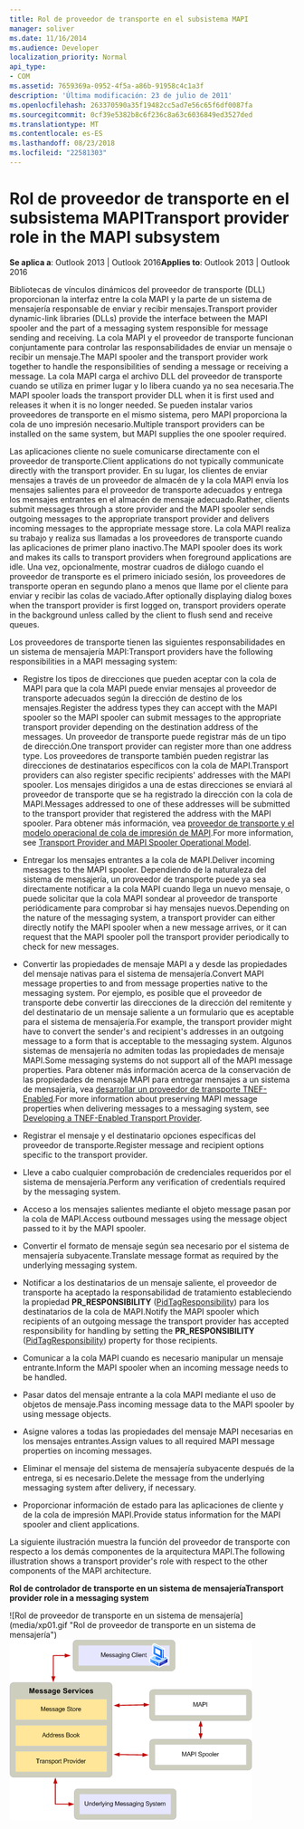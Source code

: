 ```yaml
---
title: Rol de proveedor de transporte en el subsistema MAPI
manager: soliver
ms.date: 11/16/2014
ms.audience: Developer
localization_priority: Normal
api_type:
- COM
ms.assetid: 7659369a-0952-4f5a-a86b-91958c4c1a3f
description: 'Última modificación: 23 de julio de 2011'
ms.openlocfilehash: 263370590a35f19482cc5ad7e56c65f6df0087fa
ms.sourcegitcommit: 0cf39e5382b8c6f236c8a63c6036849ed3527ded
ms.translationtype: MT
ms.contentlocale: es-ES
ms.lasthandoff: 08/23/2018
ms.locfileid: "22581303"
---
```

# <a name="transport-provider-role-in-the-mapi-subsystem"></a><span data-ttu-id="ff1c4-103">Rol de proveedor de transporte en el subsistema MAPI</span><span class="sxs-lookup"><span data-stu-id="ff1c4-103">Transport provider role in the MAPI subsystem</span></span>
  
<span data-ttu-id="ff1c4-104">**Se aplica a**: Outlook 2013 | Outlook 2016</span><span class="sxs-lookup"><span data-stu-id="ff1c4-104">**Applies to**: Outlook 2013 | Outlook 2016</span></span> 
  
<span data-ttu-id="ff1c4-105">Bibliotecas de vínculos dinámicos del proveedor de transporte (DLL) proporcionan la interfaz entre la cola MAPI y la parte de un sistema de mensajería responsable de enviar y recibir mensajes.</span><span class="sxs-lookup"><span data-stu-id="ff1c4-105">Transport provider dynamic-link libraries (DLLs) provide the interface between the MAPI spooler and the part of a messaging system responsible for message sending and receiving.</span></span> <span data-ttu-id="ff1c4-106">La cola MAPI y el proveedor de transporte funcionan conjuntamente para controlar las responsabilidades de enviar un mensaje o recibir un mensaje.</span><span class="sxs-lookup"><span data-stu-id="ff1c4-106">The MAPI spooler and the transport provider work together to handle the responsibilities of sending a message or receiving a message.</span></span> <span data-ttu-id="ff1c4-107">La cola MAPI carga el archivo DLL del proveedor de transporte cuando se utiliza en primer lugar y lo libera cuando ya no sea necesaria.</span><span class="sxs-lookup"><span data-stu-id="ff1c4-107">The MAPI spooler loads the transport provider DLL when it is first used and releases it when it is no longer needed.</span></span> <span data-ttu-id="ff1c4-108">Se pueden instalar varios proveedores de transporte en el mismo sistema, pero MAPI proporciona la cola de uno impresión necesario.</span><span class="sxs-lookup"><span data-stu-id="ff1c4-108">Multiple transport providers can be installed on the same system, but MAPI supplies the one spooler required.</span></span>
  
<span data-ttu-id="ff1c4-109">Las aplicaciones cliente no suele comunicarse directamente con el proveedor de transporte.</span><span class="sxs-lookup"><span data-stu-id="ff1c4-109">Client applications do not typically communicate directly with the transport provider.</span></span> <span data-ttu-id="ff1c4-110">En su lugar, los clientes de enviar mensajes a través de un proveedor de almacén de y la cola MAPI envía los mensajes salientes para el proveedor de transporte adecuados y entrega los mensajes entrantes en el almacén de mensaje adecuado.</span><span class="sxs-lookup"><span data-stu-id="ff1c4-110">Rather, clients submit messages through a store provider and the MAPI spooler sends outgoing messages to the appropriate transport provider and delivers incoming messages to the appropriate message store.</span></span> <span data-ttu-id="ff1c4-111">La cola MAPI realiza su trabajo y realiza sus llamadas a los proveedores de transporte cuando las aplicaciones de primer plano inactivo.</span><span class="sxs-lookup"><span data-stu-id="ff1c4-111">The MAPI spooler does its work and makes its calls to transport providers when foreground applications are idle.</span></span> <span data-ttu-id="ff1c4-112">Una vez, opcionalmente, mostrar cuadros de diálogo cuando el proveedor de transporte es el primero iniciado sesión, los proveedores de transporte operan en segundo plano a menos que llame por el cliente para enviar y recibir las colas de vaciado.</span><span class="sxs-lookup"><span data-stu-id="ff1c4-112">After optionally displaying dialog boxes when the transport provider is first logged on, transport providers operate in the background unless called by the client to flush send and receive queues.</span></span> 
  
<span data-ttu-id="ff1c4-113">Los proveedores de transporte tienen las siguientes responsabilidades en un sistema de mensajería MAPI:</span><span class="sxs-lookup"><span data-stu-id="ff1c4-113">Transport providers have the following responsibilities in a MAPI messaging system:</span></span>
  
- <span data-ttu-id="ff1c4-114">Registre los tipos de direcciones que pueden aceptar con la cola de MAPI para que la cola MAPI puede enviar mensajes al proveedor de transporte adecuados según la dirección de destino de los mensajes.</span><span class="sxs-lookup"><span data-stu-id="ff1c4-114">Register the address types they can accept with the MAPI spooler so the MAPI spooler can submit messages to the appropriate transport provider depending on the destination address of the messages.</span></span> <span data-ttu-id="ff1c4-115">Un proveedor de transporte puede registrar más de un tipo de dirección.</span><span class="sxs-lookup"><span data-stu-id="ff1c4-115">One transport provider can register more than one address type.</span></span> <span data-ttu-id="ff1c4-116">Los proveedores de transporte también pueden registrar las direcciones de destinatarios específicos con la cola de MAPI.</span><span class="sxs-lookup"><span data-stu-id="ff1c4-116">Transport providers can also register specific recipients' addresses with the MAPI spooler.</span></span> <span data-ttu-id="ff1c4-117">Los mensajes dirigidos a una de estas direcciones se enviará al proveedor de transporte que se ha registrado la dirección con la cola de MAPI.</span><span class="sxs-lookup"><span data-stu-id="ff1c4-117">Messages addressed to one of these addresses will be submitted to the transport provider that registered the address with the MAPI spooler.</span></span> <span data-ttu-id="ff1c4-118">Para obtener más información, vea [proveedor de transporte y el modelo operacional de cola de impresión de MAPI](transport-provider-and-mapi-spooler-operational-model.md).</span><span class="sxs-lookup"><span data-stu-id="ff1c4-118">For more information, see [Transport Provider and MAPI Spooler Operational Model](transport-provider-and-mapi-spooler-operational-model.md).</span></span>
    
- <span data-ttu-id="ff1c4-119">Entregar los mensajes entrantes a la cola de MAPI.</span><span class="sxs-lookup"><span data-stu-id="ff1c4-119">Deliver incoming messages to the MAPI spooler.</span></span> <span data-ttu-id="ff1c4-120">Dependiendo de la naturaleza del sistema de mensajería, un proveedor de transporte puede ya sea directamente notificar a la cola MAPI cuando llega un nuevo mensaje, o puede solicitar que la cola MAPI sondear al proveedor de transporte periódicamente para comprobar si hay mensajes nuevos.</span><span class="sxs-lookup"><span data-stu-id="ff1c4-120">Depending on the nature of the messaging system, a transport provider can either directly notify the MAPI spooler when a new message arrives, or it can request that the MAPI spooler poll the transport provider periodically to check for new messages.</span></span>
    
- <span data-ttu-id="ff1c4-121">Convertir las propiedades de mensaje MAPI a y desde las propiedades del mensaje nativas para el sistema de mensajería.</span><span class="sxs-lookup"><span data-stu-id="ff1c4-121">Convert MAPI message properties to and from message properties native to the messaging system.</span></span> <span data-ttu-id="ff1c4-122">Por ejemplo, es posible que el proveedor de transporte debe convertir las direcciones de la dirección del remitente y del destinatario de un mensaje saliente a un formulario que es aceptable para el sistema de mensajería.</span><span class="sxs-lookup"><span data-stu-id="ff1c4-122">For example, the transport provider might have to convert the sender's and recipient's addresses in an outgoing message to a form that is acceptable to the messaging system.</span></span> <span data-ttu-id="ff1c4-123">Algunos sistemas de mensajería no admiten todas las propiedades de mensaje MAPI.</span><span class="sxs-lookup"><span data-stu-id="ff1c4-123">Some messaging systems do not support all of the MAPI message properties.</span></span> <span data-ttu-id="ff1c4-124">Para obtener más información acerca de la conservación de las propiedades de mensaje MAPI para entregar mensajes a un sistema de mensajería, vea [desarrollar un proveedor de transporte TNEF-Enabled](developing-a-tnef-enabled-transport-provider.md).</span><span class="sxs-lookup"><span data-stu-id="ff1c4-124">For more information about preserving MAPI message properties when delivering messages to a messaging system, see [Developing a TNEF-Enabled Transport Provider](developing-a-tnef-enabled-transport-provider.md).</span></span>
    
- <span data-ttu-id="ff1c4-125">Registrar el mensaje y el destinatario opciones específicas del proveedor de transporte.</span><span class="sxs-lookup"><span data-stu-id="ff1c4-125">Register message and recipient options specific to the transport provider.</span></span>
    
- <span data-ttu-id="ff1c4-126">Lleve a cabo cualquier comprobación de credenciales requeridos por el sistema de mensajería.</span><span class="sxs-lookup"><span data-stu-id="ff1c4-126">Perform any verification of credentials required by the messaging system.</span></span>
    
- <span data-ttu-id="ff1c4-127">Acceso a los mensajes salientes mediante el objeto message pasan por la cola de MAPI.</span><span class="sxs-lookup"><span data-stu-id="ff1c4-127">Access outbound messages using the message object passed to it by the MAPI spooler.</span></span>
    
- <span data-ttu-id="ff1c4-128">Convertir el formato de mensaje según sea necesario por el sistema de mensajería subyacente.</span><span class="sxs-lookup"><span data-stu-id="ff1c4-128">Translate message format as required by the underlying messaging system.</span></span>
    
- <span data-ttu-id="ff1c4-129">Notificar a los destinatarios de un mensaje saliente, el proveedor de transporte ha aceptado la responsabilidad de tratamiento estableciendo la propiedad **PR_RESPONSIBILITY** ([PidTagResponsibility](pidtagresponsibility-canonical-property.md)) para los destinatarios de la cola de MAPI.</span><span class="sxs-lookup"><span data-stu-id="ff1c4-129">Notify the MAPI spooler which recipients of an outgoing message the transport provider has accepted responsibility for handling by setting the **PR_RESPONSIBILITY** ([PidTagResponsibility](pidtagresponsibility-canonical-property.md)) property for those recipients.</span></span>
    
- <span data-ttu-id="ff1c4-130">Comunicar a la cola MAPI cuando es necesario manipular un mensaje entrante.</span><span class="sxs-lookup"><span data-stu-id="ff1c4-130">Inform the MAPI spooler when an incoming message needs to be handled.</span></span>
    
- <span data-ttu-id="ff1c4-131">Pasar datos del mensaje entrante a la cola MAPI mediante el uso de objetos de mensaje.</span><span class="sxs-lookup"><span data-stu-id="ff1c4-131">Pass incoming message data to the MAPI spooler by using message objects.</span></span>
    
- <span data-ttu-id="ff1c4-132">Asigne valores a todas las propiedades del mensaje MAPI necesarias en los mensajes entrantes.</span><span class="sxs-lookup"><span data-stu-id="ff1c4-132">Assign values to all required MAPI message properties on incoming messages.</span></span>
    
- <span data-ttu-id="ff1c4-133">Eliminar el mensaje del sistema de mensajería subyacente después de la entrega, si es necesario.</span><span class="sxs-lookup"><span data-stu-id="ff1c4-133">Delete the message from the underlying messaging system after delivery, if necessary.</span></span>
    
- <span data-ttu-id="ff1c4-134">Proporcionar información de estado para las aplicaciones de cliente y de la cola de impresión MAPI.</span><span class="sxs-lookup"><span data-stu-id="ff1c4-134">Provide status information for the MAPI spooler and client applications.</span></span>
    
<span data-ttu-id="ff1c4-135">La siguiente ilustración muestra la función del proveedor de transporte con respecto a los demás componentes de la arquitectura MAPI.</span><span class="sxs-lookup"><span data-stu-id="ff1c4-135">The following illustration shows a transport provider's role with respect to the other components of the MAPI architecture.</span></span>
  
<span data-ttu-id="ff1c4-136">**Rol de controlador de transporte en un sistema de mensajería**</span><span class="sxs-lookup"><span data-stu-id="ff1c4-136">**Transport provider role in a messaging system**</span></span>
  
<span data-ttu-id="ff1c4-137">![Rol de proveedor de transporte en un sistema de mensajería] (media/xp01.gif "Rol de proveedor de transporte en un sistema de mensajería")</span><span class="sxs-lookup"><span data-stu-id="ff1c4-137">![Transport provider role in a messaging system](media/xp01.gif "Transport provider role in a messaging system")</span></span>
  

